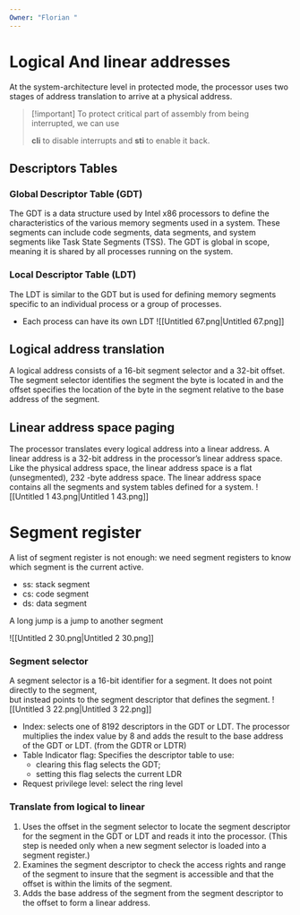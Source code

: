```yaml
---
Owner: "Florian "
---
```

# Logical And linear addresses
At the system-architecture level in protected mode, the processor uses two stages of address translation to arrive at a physical address.

> [!important] To protect critical part of assembly from being interrupted, we can use
> 
> **cli** to disable interrupts and **sti** to enable it back.
## Descriptors Tables
### Global Descriptor Table (GDT)
The GDT is a data structure used by Intel x86 processors to define the characteristics of the various memory segments used in a system. These segments can include code segments, data segments, and system segments like Task State Segments (TSS). The GDT is global in scope, meaning it is shared by all processes running on the system.
### Local Descriptor Table (LDT)
The LDT is similar to the GDT but is used for defining memory segments specific to an individual process or a group of processes.
- Each process can have its own LDT
![[Untitled 67.png|Untitled 67.png]]
## Logical address translation
  
A logical address consists of a 16-bit segment selector and a 32-bit offset.
The segment selector identifies the segment the byte is located in and the offset specifies the location of the byte in the segment relative to the base address of the segment.
## Linear address space paging
The processor translates every logical address into a linear address. A linear address is a 32-bit address in the processor’s linear address space. Like the physical address space, the linear address space is a flat (unsegmented), 232 -byte address space.
The linear address space contains all the segments and system tables defined for a system.
![[Untitled 1 43.png|Untitled 1 43.png]]
# Segment register
A list of segment register is not enough: we need segment registers to know which segment is the current active.
- ss: stack segment
- cs: code segment
- ds: data segment
  
A long jump is a jump to another segment
  
![[Untitled 2 30.png|Untitled 2 30.png]]
### Segment selector
A segment selector is a 16-bit identifier for a segment.
It does not point directly to the segment,  
but instead points to the segment descriptor that defines the segment.
![[Untitled 3 22.png|Untitled 3 22.png]]
- Index: selects one of 8192 descriptors in the GDT or LDT. The processor multiplies the index value by 8 and adds the result to the base address of the GDT or LDT. (from the GDTR or LDTR)
- Table Indicator flag: Specifies the descriptor table to use:
    - clearing this flag selects the GDT;
    - setting this flag selects the current LDR
- Request privilege level: select the ring level
### Translate from logical to linear
1. Uses the offset in the segment selector to locate the segment descriptor for the segment in the GDT or LDT and reads it into the processor. (This step is needed only when a new segment selector is loaded into a segment register.)
2. Examines the segment descriptor to check the access rights and range of the segment to insure that the segment is accessible and that the offset is within the limits of the segment.
3. Adds the base address of the segment from the segment descriptor to the offset to form a linear address.